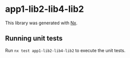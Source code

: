 # app1-lib2-lib4-lib2

This library was generated with [Nx](https://nx.dev).

## Running unit tests

Run `nx test app1-lib2-lib4-lib2` to execute the unit tests.
